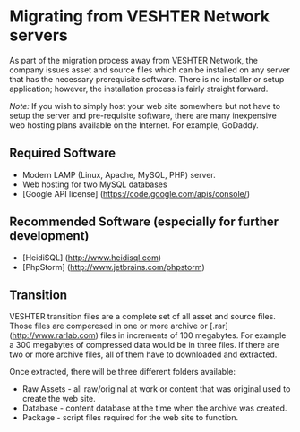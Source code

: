Migrating from VESHTER Network servers
======================================

As part of the migration process away from VESHTER Network, the company issues asset and source files which can be installed on any server that has the necessary prerequisite software. There is no installer or setup application; however, the installation process is fairly straight forward.

_Note:_ If you wish to simply host your web site somewhere but not have to setup the server and pre-requisite software, there are many inexpensive web hosting plans available on the Internet. For example, GoDaddy.

Required Software
-----------------

+ Modern LAMP (Linux, Apache, MySQL, PHP) server.
+ Web hosting for two MySQL databases
+ [Google API license] (https://code.google.com/apis/console/)

Recommended Software (especially for further development)
-----------------
+ [HeidiSQL] (http://www.heidisql.com)
+ [PhpStorm] (http://www.jetbrains.com/phpstorm)

Transition
-----------------
VESHTER transition files are a complete set of all asset and source files. Those files are comperesed in one or more archive or [.rar] (http://www.rarlab.com) files in increments of 100 megabytes. For example a 300 megabytes of compressed data would be in three files. If there are two or more archive files, all of them have to downloaded and extracted.

Once extracted, there will be three different folders available:
+ Raw Assets - all raw/original at work or content that was original used to create the web site.
+ Database - content database at the time when the archive was created.
+ Package - script files required for the web site to function.
